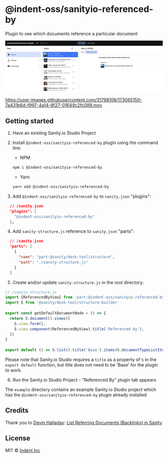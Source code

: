 # @indent-oss/sanityio-referenced-by

Plugin to see which documents reference a particular document

![Indent - Sanityio referenced-by Plugin Example](./referenced-by-example.png "Indent - Referenced By Plugin")

https://user-images.githubusercontent.com/31798108/173065150-7a431b6d-f997-4a14-8f27-01649c2fc089.mov


## Getting started

1. Have an existing Sanity.io Studio Project

2. Install `@indent-oss/sanityio-referenced-by` plugin using the command line:

    - NPM

    ```bash
    npm i @indent-oss/sanityio-referenced-by
    ```

    - Yarn

    ```bash
    yarn add @indent-oss/sanityio-referenced-by
    ```

3. Add `@indent-oss/sanityio-referenced-by` to `sanity.json` "plugins":
```json
  // /sanity.json
  "plugins": [
    "@indent-oss/sanityio-referenced-by"
  ],
```

4. Add `sanity-structure.js` reference to `sanity.json` "parts":
```json
  // /sanity.json
  "parts": [
    {
      "name": "part:@sanity/desk-tool/structure",
      "path": "./sanity-structure.js"
    }
  ]
```

5. Create and/or update `sanity-structure.js` in the root directory:

```js
// /sanity-structure.js
import {ReferencedByView} from 'part:@indent-oss/sanityio-referenced-by'
import S from '@sanity/desk-tool/structure-builder'

export const getDefaultDocumentNode = () => {
  return S.document().views([
    S.view.form(),
    S.view.component(ReferencedByView).title('Referenced by'),
  ])
}

export default () => S.list().title('Base').items(S.documentTypeListItems())
```

Please note that Sanity.io Studio requires a `title` as a property of `S` in the `export default` function, but title does not need to be 'Base' for the plugin to work.

6. Run the Sanity.io Studio Project - "Referenced By" plugin tab appears

The `example` directory contains an example Sanity.io Studio project which has the `@indent-oss/sanityio-referenced-by` plugin already installed

## Credits

Thank you to [Devin Halladay](https://www.sanity.io/exchange/community/theflowingsky): [List Referring Documents (Backlinks) in Sanity](https://www.sanity.io/schemas/list-referring-documents-backlinks-in-sanity-1a8ada64)

## License

MIT © [Indent Inc](https://indent.com/)
